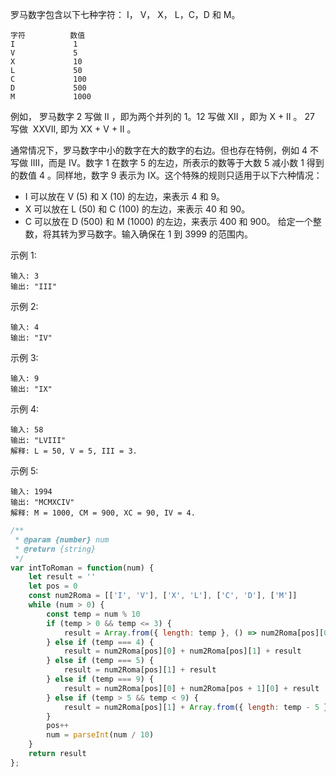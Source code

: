 罗马数字包含以下七种字符： I， V， X， L，C，D 和 M。

```text
字符          数值
I             1
V             5
X             10
L             50
C             100
D             500
M             1000
```

例如， 罗马数字 2 写做 II ，即为两个并列的 1。12 写做 XII ，即为 X + II 。 27 写做  XXVII, 即为 XX + V + II 。

通常情况下，罗马数字中小的数字在大的数字的右边。但也存在特例，例如 4 不写做 IIII，而是 IV。数字 1 在数字 5 的左边，所表示的数等于大数 5 减小数 1 得到的数值 4 。同样地，数字 9 表示为 IX。这个特殊的规则只适用于以下六种情况：

- I 可以放在 V (5) 和 X (10) 的左边，来表示 4 和 9。
- X 可以放在 L (50) 和 C (100) 的左边，来表示 40 和 90。
- C 可以放在 D (500) 和 M (1000) 的左边，来表示 400 和 900。
给定一个整数，将其转为罗马数字。输入确保在 1 到 3999 的范围内。

示例 1:

```text
输入: 3
输出: "III"
```

示例 2:

```text
输入: 4
输出: "IV"
```

示例 3:

```text
输入: 9
输出: "IX"
```

示例 4:

```text
输入: 58
输出: "LVIII"
解释: L = 50, V = 5, III = 3.
```

示例 5:

```text
输入: 1994
输出: "MCMXCIV"
解释: M = 1000, CM = 900, XC = 90, IV = 4.
```

```javascript
/**
 * @param {number} num
 * @return {string}
 */
var intToRoman = function(num) {
    let result = ''
    let pos = 0
    const num2Roma = [['I', 'V'], ['X', 'L'], ['C', 'D'], ['M']]
    while (num > 0) {
        const temp = num % 10
        if (temp > 0 && temp <= 3) {
            result = Array.from({ length: temp }, () => num2Roma[pos][0]).join('') + result
        } else if (temp === 4) {
            result = num2Roma[pos][0] + num2Roma[pos][1] + result
        } else if (temp === 5) {
            result = num2Roma[pos][1] + result
        } else if (temp === 9) {
            result = num2Roma[pos][0] + num2Roma[pos + 1][0] + result
        } else if (temp > 5 && temp < 9) {
            result = num2Roma[pos][1] + Array.from({ length: temp - 5 }, () => num2Roma[pos][0]).join('') + result
        }
        pos++
        num = parseInt(num / 10)
    }
    return result
};
```
